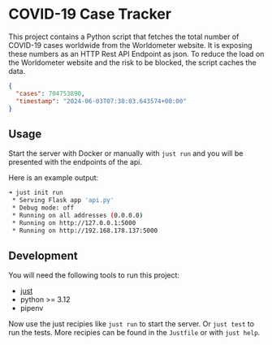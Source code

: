 # COVID-19 Case Tracker

This project contains a Python script that fetches the total number of COVID-19 cases worldwide from the Worldometer website.
It is exposing these numbers as an HTTP Rest API Endpoint as json. To reduce the load on the Worldometer website and the risk to be blocked, the script caches the data.

```json
{
  "cases": 704753890,
  "timestamp": "2024-06-03T07:30:03.643574+00:00"
}
```

## Usage

Start the server with Docker or manually with `just run` and you will be presented with the endpoints of the api.

Here is an example output:

```bash
➜ just init run
 * Serving Flask app 'api.py'
 * Debug mode: off
 * Running on all addresses (0.0.0.0)
 * Running on http://127.0.0.1:5000
 * Running on http://192.168.178.137:5000
```

## Development

You will need the following tools to run this project:

- [just](https://github.com/casey/just/)
- python >= 3.12
- pipenv

Now use the just recipies like `just run` to start the server. Or `just test` to run the tests. More recipies can be found in the `Justfile` or with `just help`.
